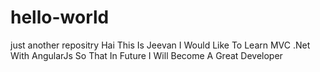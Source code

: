 # hello-world
just another repositry
Hai This Is Jeevan
I Would Like To Learn MVC .Net With AngularJs
So That In Future I Will Become A Great Developer
